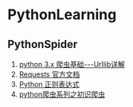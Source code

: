 # PythonLearning

## PythonSpider

1. [python 3.x 爬虫基础---Urllib详解](https://www.cnblogs.com/kmonkeywyl/p/8458442.html)
2. [Requests 官方文档](http://docs.python-requests.org/zh_CN/latest/)
3. [Python 正则表达式](http://www.runoob.com/python/python-reg-expressions.html)
4. [python爬虫系列之初识爬虫](https://www.cnblogs.com/bainianminguo/p/10660560.html)
